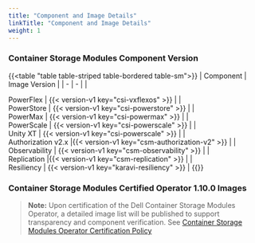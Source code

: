 ```yaml
---
title: "Component and Image Details"
linkTitle: "Component and Image Details"
weight: 1 
--- 
```


### Container Storage Modules Component Version

{{<table "table table-striped table-bordered table-sm">}}
| Component | Image Version |
| - | - |
|<div style="text-align:left"> PowerFlex | {{< version-v1 key="csi-vxflexos" >}} |
|<div style="text-align:left"> PowerStore | {{< version-v1 key="csi-powerstore" >}} |
|<div style="text-align:left"> PowerMax | {{< version-v1 key="csi-powermax" >}} |
|<div style="text-align:left"> PowerScale | {{< version-v1 key="csi-powerscale" >}} |
|<div style="text-align:left"> Unity XT | {{< version-v1 key="csi-powerscale" >}} |
|<div style="text-align:left"> Authorization v2.x |{{< version-v1 key="csm-authorization-v2" >}} |
|<div style="text-align:left"> Observability | {{< version-v1 key="csm-observability" >}} |
|<div style="text-align:left"> Replication |{{< version-v1 key="csm-replication" >}} |
|<div style="text-align:left"> Resiliency | {{< version-v1 key="karavi-resiliency" >}} |
{{</table>}}

### Container Storage Modules Certified Operator 1.10.0 Images

> **Note:** Upon certification of the Dell Container Storage Modules Operator, a detailed image list will be published to support transparency and component verification. See [Container Storage Modules Operator Certification Policy](../support/certificationpolicy)
